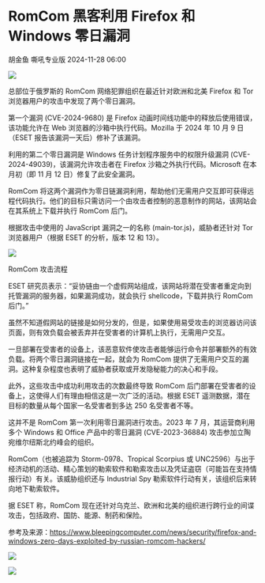 #  RomCom 黑客利用 Firefox 和 Windows 零日漏洞   
胡金鱼  嘶吼专业版   2024-11-28 06:00  
  
![](https://mmbiz.qpic.cn/mmbiz_gif/wpkib3J60o297rwgIksvLibPOwR24tqI8dGRUah80YoBLjTBJgws2n0ibdvfvv3CCm0MIOHTAgKicmOB4UHUJ1hH5g/640?wx_fmt=gif "")  
  
总部位于俄罗斯的 RomCom 网络犯罪组织在最近针对欧洲和北美 Firefox 和 Tor 浏览器用户的攻击中发现了两个零日漏洞。  
  
第一个漏洞 (CVE-2024-9680) 是 Firefox 动画时间线功能中的释放后使用错误，该功能允许在 Web 浏览器的沙箱中执行代码。Mozilla 于 2024 年 10 月 9 日（ESET 报告该漏洞一天后）修补了该漏洞。  
  
利用的第二个零日漏洞是 Windows 任务计划程序服务中的权限升级漏洞 (CVE-2024-49039)，该漏洞允许攻击者在 Firefox 沙箱之外执行代码。Microsoft 在本月初（即 11 月 12 日）修复了此安全漏洞。  
  
RomCom 将这两个漏洞作为零日链漏洞利用，帮助他们无需用户交互即可获得远程代码执行。他们的目标只需访问一个由攻击者控制的恶意制作的网站，该网站会在其系统上下载并执行 RomCom 后门。  
  
根据攻击中使用的 JavaScript 漏洞之一的名称 (main-tor.js)，威胁者还针对 Tor 浏览器用户（根据 ESET 的分析，版本 12 和 13）。  
  
![](https://mmbiz.qpic.cn/sz_mmbiz_png/wpkib3J60o29KLru2P0samDTV3oGjKXMMLuzA3Zasicf8Su7HNibUYDuYxblMM7EibriadhkXc3b5DJsoyiaCg8z5evQ/640?wx_fmt=png&from=appmsg "")  
  
RomCom 攻击流程  
  
ESET 研究员表示：“妥协链由一个虚假网站组成，该网站将潜在受害者重定向到托管漏洞的服务器，如果漏洞成功，就会执行 shellcode，下载并执行 RomCom 后门。”  
  
虽然不知道假网站的链接是如何分发的，但是，如果使用易受攻击的浏览器访问该页面，则有效负载会被丢弃并在受害者的计算机上执行，无需用户交互。  
  
一旦部署在受害者的设备上，该恶意软件使攻击者能够运行命令并部署额外的有效负载。将两个零日漏洞链接在一起，就会为 RomCom 提供了无需用户交互的漏洞。这种复杂程度也表明了威胁者获取或开发隐秘能力的决心和手段。  
  
此外，这些攻击中成功利用攻击的次数最终导致 RomCom 后门部署在受害者的设备上，这使得人们有理由相信这是一次广泛的活动。根据 ESET 遥测数据，潜在目标的数量从每个国家一名受害者到多达 250 名受害者不等。  
  
这并不是 RomCom 第一次利用零日漏洞进行攻击。2023 年 7 月，其运营商利用多个 Windows 和 Office 产品中的零日漏洞 (CVE-2023-36884) 攻击参加立陶宛维尔纽斯北约峰会的组织。  
  
RomCom（也被追踪为 Storm-0978、Tropical Scorpius 或 UNC2596）与出于经济动机的活动、精心策划的勒索软件和勒索攻击以及凭证盗窃（可能旨在支持情报行动）有关。该威胁组织还与 Industrial Spy 勒索软件行动有关，该组织后来转向地下勒索软件。  
  
据 ESET 称，RomCom 现在还针对乌克兰、欧洲和北美的组织进行跨行业的间谍攻击，包括政府、国防、能源、制药和保险。  
  
参考及来源：https://www.bleepingcomputer.com/news/security/firefox-and-windows-zero-days-exploited-by-russian-romcom-hackers/  
  
![](https://mmbiz.qpic.cn/sz_mmbiz_png/wpkib3J60o29KLru2P0samDTV3oGjKXMMKhxalpg5WqQuicVvtciavic9JHDkcNnVkosqibfSCOUP7XlUJ84JE8nDiaQ/640?wx_fmt=png&from=appmsg "")  
  
![](https://mmbiz.qpic.cn/sz_mmbiz_png/wpkib3J60o29KLru2P0samDTV3oGjKXMMuGw2GEaNRSyW6iauE66q9Wl5XlABxmtDGCJCc79iaMx5v8V0HFcwOOjQ/640?wx_fmt=png&from=appmsg "")  
  
  
